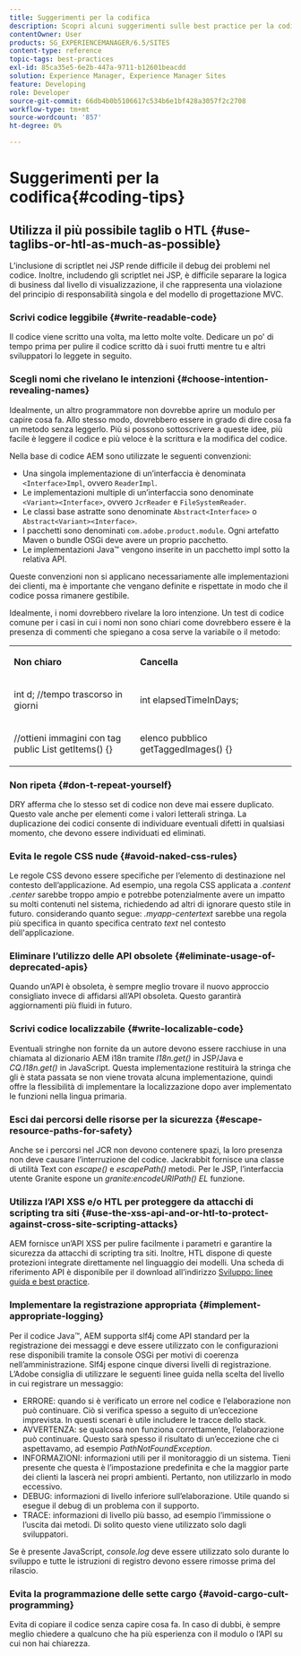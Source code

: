 ```yaml
---
title: Suggerimenti per la codifica
description: Scopri alcuni suggerimenti sulle best practice per la codifica in Adobe Experience Manager.
contentOwner: User
products: SG_EXPERIENCEMANAGER/6.5/SITES
content-type: reference
topic-tags: best-practices
exl-id: 85ca35e5-6e2b-447a-9711-b12601beacdd
solution: Experience Manager, Experience Manager Sites
feature: Developing
role: Developer
source-git-commit: 66db4b0b5106617c534b6e1bf428a3057f2c2708
workflow-type: tm+mt
source-wordcount: '857'
ht-degree: 0%

---
```


# Suggerimenti per la codifica{#coding-tips}

## Utilizza il più possibile taglib o HTL {#use-taglibs-or-htl-as-much-as-possible}

L’inclusione di scriptlet nei JSP rende difficile il debug dei problemi nel codice. Inoltre, includendo gli scriptlet nei JSP, è difficile separare la logica di business dal livello di visualizzazione, il che rappresenta una violazione del principio di responsabilità singola e del modello di progettazione MVC.

### Scrivi codice leggibile {#write-readable-code}

Il codice viene scritto una volta, ma letto molte volte. Dedicare un po&#39; di tempo prima per pulire il codice scritto dà i suoi frutti mentre tu e altri sviluppatori lo leggete in seguito.

### Scegli nomi che rivelano le intenzioni {#choose-intention-revealing-names}

Idealmente, un altro programmatore non dovrebbe aprire un modulo per capire cosa fa. Allo stesso modo, dovrebbero essere in grado di dire cosa fa un metodo senza leggerlo. Più si possono sottoscrivere a queste idee, più facile è leggere il codice e più veloce è la scrittura e la modifica del codice.

Nella base di codice AEM sono utilizzate le seguenti convenzioni:


* Una singola implementazione di un’interfaccia è denominata `<Interface>Impl`, ovvero `ReaderImpl`.
* Le implementazioni multiple di un’interfaccia sono denominate `<Variant><Interface>`, ovvero `JcrReader` e `FileSystemReader`.
* Le classi base astratte sono denominate `Abstract<Interface>` o `Abstract<Variant><Interface>`.
* I pacchetti sono denominati `com.adobe.product.module`. Ogni artefatto Maven o bundle OSGi deve avere un proprio pacchetto.
* Le implementazioni Java™ vengono inserite in un pacchetto impl sotto la relativa API.


Queste convenzioni non si applicano necessariamente alle implementazioni dei clienti, ma è importante che vengano definite e rispettate in modo che il codice possa rimanere gestibile.

Idealmente, i nomi dovrebbero rivelare la loro intenzione. Un test di codice comune per i casi in cui i nomi non sono chiari come dovrebbero essere è la presenza di commenti che spiegano a cosa serve la variabile o il metodo:

<table>
 <tbody>
  <tr>
   <td><p><strong>Non chiaro</strong></p> </td>
   <td><p><strong>Cancella</strong></p> </td>
  </tr>
  <tr>
   <td><p>int d; //tempo trascorso in giorni</p> </td>
   <td><p>int elapsedTimeInDays;</p> </td>
  </tr>
  <tr>
   <td><p>//ottieni immagini con tag<br /> public List getItems() {}</p> </td>
   <td><p>elenco pubblico getTaggedImages() {}</p> </td>
  </tr>
 </tbody>
</table>

### Non ripeta  {#don-t-repeat-yourself}

DRY afferma che lo stesso set di codice non deve mai essere duplicato. Questo vale anche per elementi come i valori letterali stringa. La duplicazione dei codici consente di individuare eventuali difetti in qualsiasi momento, che devono essere individuati ed eliminati.

### Evita le regole CSS nude {#avoid-naked-css-rules}

Le regole CSS devono essere specifiche per l’elemento di destinazione nel contesto dell’applicazione. Ad esempio, una regola CSS applicata a *.content .center* sarebbe troppo ampio e potrebbe potenzialmente avere un impatto su molti contenuti nel sistema, richiedendo ad altri di ignorare questo stile in futuro. considerando quanto segue: *.myapp-centertext* sarebbe una regola più specifica in quanto specifica centrato *text* nel contesto dell&#39;applicazione.

### Eliminare l’utilizzo delle API obsolete {#eliminate-usage-of-deprecated-apis}

Quando un’API è obsoleta, è sempre meglio trovare il nuovo approccio consigliato invece di affidarsi all’API obsoleta. Questo garantirà aggiornamenti più fluidi in futuro.

### Scrivi codice localizzabile {#write-localizable-code}

Eventuali stringhe non fornite da un autore devono essere racchiuse in una chiamata al dizionario AEM i18n tramite *I18n.get()* in JSP/Java e *CQ.I18n.get()* in JavaScript. Questa implementazione restituirà la stringa che gli è stata passata se non viene trovata alcuna implementazione, quindi offre la flessibilità di implementare la localizzazione dopo aver implementato le funzioni nella lingua primaria.

### Esci dai percorsi delle risorse per la sicurezza {#escape-resource-paths-for-safety}

Anche se i percorsi nel JCR non devono contenere spazi, la loro presenza non deve causare l’interruzione del codice. Jackrabbit fornisce una classe di utilità Text con *escape()* e *escapePath()* metodi. Per le JSP, l’interfaccia utente Granite espone un *granite:encodeURIPath() EL* funzione.

### Utilizza l’API XSS e/o HTL per proteggere da attacchi di scripting tra siti {#use-the-xss-api-and-or-htl-to-protect-against-cross-site-scripting-attacks}

AEM fornisce un’API XSS per pulire facilmente i parametri e garantire la sicurezza da attacchi di scripting tra siti. Inoltre, HTL dispone di queste protezioni integrate direttamente nel linguaggio dei modelli. Una scheda di riferimento API è disponibile per il download all’indirizzo [Sviluppo: linee guida e best practice](/help/sites-developing/dev-guidelines-bestpractices.md).

### Implementare la registrazione appropriata {#implement-appropriate-logging}

Per il codice Java™, AEM supporta slf4j come API standard per la registrazione dei messaggi e deve essere utilizzato con le configurazioni rese disponibili tramite la console OSGi per motivi di coerenza nell’amministrazione. Slf4j espone cinque diversi livelli di registrazione. L’Adobe consiglia di utilizzare le seguenti linee guida nella scelta del livello in cui registrare un messaggio:

* ERRORE: quando si è verificato un errore nel codice e l’elaborazione non può continuare. Ciò si verifica spesso a seguito di un’eccezione imprevista. In questi scenari è utile includere le tracce dello stack.
* AVVERTENZA: se qualcosa non funziona correttamente, l’elaborazione può continuare. Questo sarà spesso il risultato di un’eccezione che ci aspettavamo, ad esempio *PathNotFoundException*.
* INFORMAZIONI: informazioni utili per il monitoraggio di un sistema. Tieni presente che questa è l’impostazione predefinita e che la maggior parte dei clienti la lascerà nei propri ambienti. Pertanto, non utilizzarlo in modo eccessivo.
* DEBUG: informazioni di livello inferiore sull’elaborazione. Utile quando si esegue il debug di un problema con il supporto.
* TRACE: informazioni di livello più basso, ad esempio l’immissione o l’uscita dai metodi. Di solito questo viene utilizzato solo dagli sviluppatori.

Se è presente JavaScript, *console.log* deve essere utilizzato solo durante lo sviluppo e tutte le istruzioni di registro devono essere rimosse prima del rilascio.

### Evita la programmazione delle sette cargo {#avoid-cargo-cult-programming}

Evita di copiare il codice senza capire cosa fa. In caso di dubbi, è sempre meglio chiedere a qualcuno che ha più esperienza con il modulo o l’API su cui non hai chiarezza.

